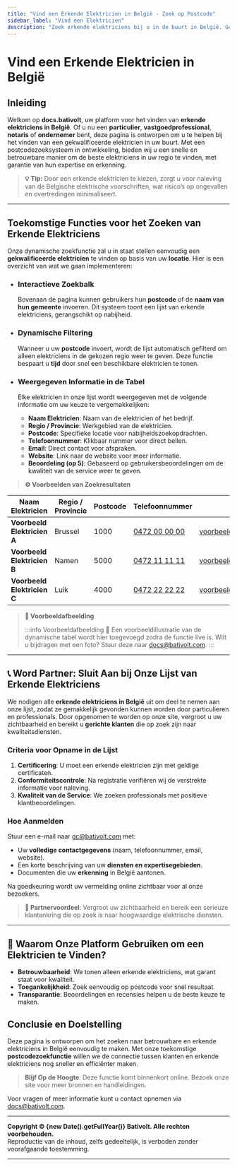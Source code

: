 ```yaml
---
title: "Vind een Erkende Elektricien in België - Zoek op Postcode"
sidebar_label: "Vind een Elektricien"
description: "Zoek erkende elektriciens bij u in de buurt in België. Gebruik onze postcodezoekfunctie om snel een gekwalificeerde professional te vinden."
---
```


# Vind een Erkende Elektricien in België

## Inleiding

Welkom op **docs.bativolt**, uw platform voor het vinden van **erkende elektriciens in België**. Of u nu een **particulier**, **vastgoedprofessional**, **notaris** of **ondernemer** bent, deze pagina is ontworpen om u te helpen bij het vinden van een gekwalificeerde elektricien in uw buurt. Met een postcodezoeksysteem in ontwikkeling, bieden wij u een snelle en betrouwbare manier om de beste elektriciens in uw regio te vinden, met garantie van hun expertise en erkenning.

> **💡 Tip:** Door een erkende elektricien te kiezen, zorgt u voor naleving van de Belgische elektrische voorschriften, wat risico’s op ongevallen en overtredingen minimaliseert.

---

## Toekomstige Functies voor het Zoeken van Erkende Elektriciens

Onze dynamische zoekfunctie zal u in staat stellen eenvoudig een **gekwalificeerde elektricien** te vinden op basis van uw **locatie**. Hier is een overzicht van wat we gaan implementeren:

- ### Interactieve Zoekbalk
  Bovenaan de pagina kunnen gebruikers hun **postcode** of de **naam van hun gemeente** invoeren. Dit systeem toont een lijst van erkende elektriciens, gerangschikt op nabijheid.

- ### Dynamische Filtering
  Wanneer u uw **postcode** invoert, wordt de lijst automatisch gefilterd om alleen elektriciens in de gekozen regio weer te geven. Deze functie bespaart u **tijd** door snel een beschikbare elektricien te tonen.

- ### Weergegeven Informatie in de Tabel
  Elke elektricien in onze lijst wordt weergegeven met de volgende informatie om uw keuze te vergemakkelijken:

  - **Naam Elektricien**: Naam van de elektricien of het bedrijf.
  - **Regio / Provincie**: Werkgebied van de elektricien.
  - **Postcode**: Specifieke locatie voor nabijheidszoekopdrachten.
  - **Telefoonnummer**: Klikbaar nummer voor direct bellen.
  - **Email**: Direct contact voor afspraken.
  - **Website**: Link naar de website voor meer informatie.
  - **Beoordeling (op 5)**: Gebaseerd op gebruikersbeoordelingen om de kwaliteit van de service weer te geven.

> **⚙️ Voorbeelden van Zoekresultaten**

| Naam Elektricien          | Regio / Provincie | Postcode | Telefoonnummer       | Email                   | Website                    | Beoordeling |
|---------------------------|-------------------|----------|----------------------|-------------------------|----------------------------|--------------|
| **Voorbeeld Elektricien A** | Brussel          | 1000     | [0472 00 00 00](tel:0472000000) | voorbeeld@email.com       | [voorbeeld.com](https://www.voorbeeld.com) | ⭐⭐⭐⭐☆   |
| **Voorbeeld Elektricien B** | Namen            | 5000     | [0472 11 11 11](tel:0472111111) | voorbeeld2@email.com      | [voorbeeld2.com](https://www.voorbeeld2.com) | ⭐⭐⭐☆☆   |
| **Voorbeeld Elektricien C** | Luik             | 4000     | [0472 22 22 22](tel:0472222222) | voorbeeld3@email.com      | [voorbeeld3.com](https://www.voorbeeld3.com) | ⭐⭐⭐⭐☆   |

> **📸 Voorbeeldafbeelding**
> 
> :::info Voorbeeldafbeelding 📸
> Een voorbeeldillustratie van de dynamische tabel wordt hier toegevoegd zodra de functie live is. Wilt u bijdragen met een foto? Stuur deze naar [docs@bativolt.com](mailto:docs@bativolt.com).
> :::

---

## 📞 Word Partner: Sluit Aan bij Onze Lijst van Erkende Elektriciens

We nodigen alle **erkende elektriciens in België** uit om deel te nemen aan onze lijst, zodat ze gemakkelijk gevonden kunnen worden door particulieren en professionals. Door opgenomen te worden op onze site, vergroot u uw zichtbaarheid en bereikt u **gerichte klanten** die op zoek zijn naar kwaliteitsdiensten.

### Criteria voor Opname in de Lijst

1. **Certificering**: U moet een erkende elektricien zijn met geldige certificaten.
2. **Conformiteitscontrole**: Na registratie verifiëren wij de verstrekte informatie voor naleving.
3. **Kwaliteit van de Service**: We zoeken professionals met positieve klantbeoordelingen.

### Hoe Aanmelden

Stuur een e-mail naar [gc@bativolt.com](mailto:gc@bativolt.com) met:
- Uw **volledige contactgegevens** (naam, telefoonnummer, email, website).
- Een korte beschrijving van uw **diensten en expertisegebieden**.
- Documenten die uw **erkenning** in België aantonen.

Na goedkeuring wordt uw vermelding online zichtbaar voor al onze bezoekers.

> **💼 Partnervoordeel**: Vergroot uw zichtbaarheid en bereik een serieuze klantenkring die op zoek is naar hoogwaardige elektrische diensten.

---

## 🔎 Waarom Onze Platform Gebruiken om een Elektricien te Vinden?

- **Betrouwbaarheid**: We tonen alleen erkende elektriciens, wat garant staat voor kwaliteit.
- **Toegankelijkheid**: Zoek eenvoudig op postcode voor snel resultaat.
- **Transparantie**: Beoordelingen en recensies helpen u de beste keuze te maken.

## Conclusie en Doelstelling

Deze pagina is ontworpen om het zoeken naar betrouwbare en erkende elektriciens in België eenvoudig te maken. Met onze toekomstige **postcodezoekfunctie** willen we de connectie tussen klanten en erkende elektriciens nog sneller en efficiënter maken.

> **Blijf Op de Hoogte**: Deze functie komt binnenkort online. Bezoek onze site voor meer bronnen en handleidingen.

Voor vragen of meer informatie kunt u contact opnemen via [docs@bativolt.com](mailto:docs@bativolt.com).

---

**Copyright © {new Date().getFullYear()} Bativolt. Alle rechten voorbehouden.**  
Reproductie van de inhoud, zelfs gedeeltelijk, is verboden zonder voorafgaande toestemming.

---

